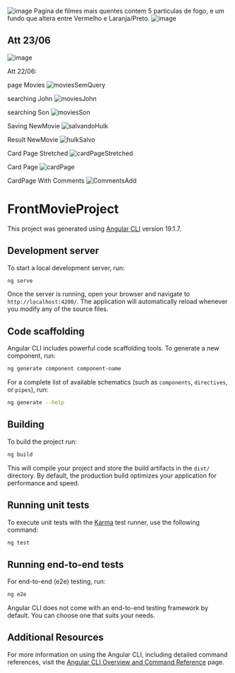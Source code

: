 ![image](https://github.com/user-attachments/assets/44066776-a6ed-4d14-ab3b-4ef6573a4837)
Pagina de filmes mais quentes contem 5 particulas de fogo, e um fundo que altera entre Vermelho e Laranja/Preto.
![image](https://github.com/user-attachments/assets/8b01a1f3-e640-43ae-9b8c-dbef7d7949c3)


Att 23/06
------------------------------------------------------------------------------------------------------------------
![image](https://github.com/user-attachments/assets/acf15c51-4a20-4aa4-a36a-443c6002a352)

Att 22/06:

page Movies
![moviesSemQuery](https://github.com/user-attachments/assets/0e29997b-23e6-4f4e-8617-bc4b4da6c277)

searching John
![moviesJohn](https://github.com/user-attachments/assets/67a8d528-f470-40b1-a006-8087b551815c)

searching Son
![moviesSon](https://github.com/user-attachments/assets/1565178c-8600-4de8-aef3-11456dd341f5)

Saving NewMovie
![salvandoHulk](https://github.com/user-attachments/assets/fed1868f-ea64-4e6c-835b-cc0bd351a246)

Result NewMovie
![hulkSalvo](https://github.com/user-attachments/assets/14dc2b6d-c0e4-47da-ac30-269e2f56c2e7)

Card Page Stretched
![cardPageStretched](https://github.com/user-attachments/assets/c41d13c9-9506-4037-a98b-91aec7846d73)

Card Page
![cardPage](https://github.com/user-attachments/assets/f9edcc3b-b4c3-4769-96b4-8ae88ce83d3d)

CardPage With Comments
![CommentsAdd](https://github.com/user-attachments/assets/7cef1b59-1779-4a71-b01b-fbc44796cbeb)




# FrontMovieProject

This project was generated using [Angular CLI](https://github.com/angular/angular-cli) version 19.1.7.

## Development server

To start a local development server, run:

```bash
ng serve
```

Once the server is running, open your browser and navigate to `http://localhost:4200/`. The application will automatically reload whenever you modify any of the source files.

## Code scaffolding

Angular CLI includes powerful code scaffolding tools. To generate a new component, run:

```bash
ng generate component component-name
```

For a complete list of available schematics (such as `components`, `directives`, or `pipes`), run:

```bash
ng generate --help
```

## Building

To build the project run:

```bash
ng build
```

This will compile your project and store the build artifacts in the `dist/` directory. By default, the production build optimizes your application for performance and speed.

## Running unit tests

To execute unit tests with the [Karma](https://karma-runner.github.io) test runner, use the following command:

```bash
ng test
```

## Running end-to-end tests

For end-to-end (e2e) testing, run:

```bash
ng e2e
```

Angular CLI does not come with an end-to-end testing framework by default. You can choose one that suits your needs.

## Additional Resources

For more information on using the Angular CLI, including detailed command references, visit the [Angular CLI Overview and Command Reference](https://angular.dev/tools/cli) page.
